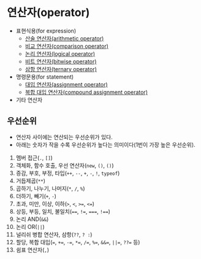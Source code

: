 # 연산자(operator)

- 표현식용(for expression)
  - [산술 연산자(arithmetic operator)](./operator/arithmetic_operator.md)
  - [비교 연산자(comparison operator)](./operator/comparison_operator.md)
  - [논리 연산자(logical operator)](./operator/logical_operators.md)
  - [비트 연산자(bitwise operator)](./operator/bitwise_operator.md)
  - [삼항 연산자(ternary operator)](./operator/ternary_operator.md)
- 명령문용(for statement)
  - [대입 연산자(assignment operator)](./operator/assignment_operator.md)
  - [복합 대입 연산자(compound assignment operator)](./operator/compound_assignment_operator.md)
- 기타 연산자

## 우선순위

- 연산자 사이에는 연산되는 우선순위가 있다.
- 아래는 숫자가 작을 수록 우선순위가 높다는 의미이다(1번이 가장 높은 우선순위).

1. 멤버 접근(`.`, `[]`)
2. 객체화, 함수 호출, 우선 연산자(`new`, `()`, `()`)
3. 증감, 부호, 부정, 타입(`++`, `--`, `+`, `-`, `!`, `typeof`)
4. 거듭제곱(`**`)
5. 곱하기, 나누기, 나머지(`*`, `/`, `%`)
6. 더하기, 빼기(`+`, `-`)
7. 초과, 미만, 이상, 이하(`>`, `<`, `>=`, `<=`)
8. 상등, 부등, 일치, 불일치(`==`, `!=`, `===`, `!==`)
9. 논리 AND(`&&`)
10. 논리 OR(`||`)
11. 널리쉬 병합 연산자, 삼항(`??`, `? :`)
12. 할당, 복합 대입(`=`, `+=`, `-=`, `*=`, `/=`, `%=`, `&&=`, `||=`, `??=` 등)
13. 쉼표 연산자(`,`)

<!-- TODO 정리 필요 -->

